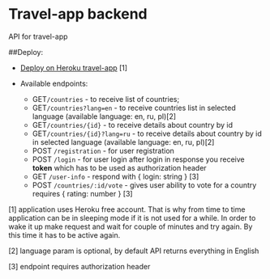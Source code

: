 # Travel-app backend

API for travel-app

##Deploy:

- [Deploy on Heroku travel-app](https://oktravel.herokuapp.com/) [1]
- Available endpoints:

  - GET`/countries` - to receive list of countries;
  - GET`/countries?lang=en` - to receive countries list in selected language (available language: en, ru, pl)[2]
  - GET`/countries/{id}` - to receive details about country by id
  - GET`/countries/{id}?lang=ru` - to receive details about country by id in selected language (available language: en, ru, pl)[2]
  - POST `/registration` - for user registration
  - POST `/login` - for user login after login in response you receive **token** which has to be used as authorization header
  - GET `/user-info` - respond with { login: string } [3]
  - POST `/countries/:id/vote` - gives user ability to vote for a country requires { rating: number } [3]

[1] application uses Heroku free account. That is why from time to time application can be in sleeping mode if it is not used for a while. In order to wake it up make request and wait for couple of minutes and try again. By this time it has to be active again. 

[2] language param is optional, by default API returns everything in English

[3] endpoint requires authorization header

